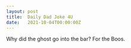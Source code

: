 ```yaml
---
layout: post
title:  Daily Dad Joke 4U
date:   2021-10-04T00:00:00Z
---
```

Why did the ghost go into the bar? For the Boos.
